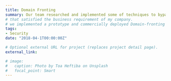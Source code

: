```yaml
---
title: Domain Fronting
summary: Our team researched and implemented some of techniques to bypass deep packet Inspection and ISP censorship.
# that satisfied the business requirement of my company.
# we implemented a prototype and commercially deployed Domain-fronting a censorship resistance communication technique offered by David Field et. al. from UC Berkeley, HTTP and DNS tunnelling, IP/UDP spoofing etc.
tags:
- Security
date: "2018-04-1T00:00:00Z"

# Optional external URL for project (replaces project detail page).
external_link: 

# image:
#   caption: Photo by Toa Heftiba on Unsplash
#   focal_point: Smart
---
```

